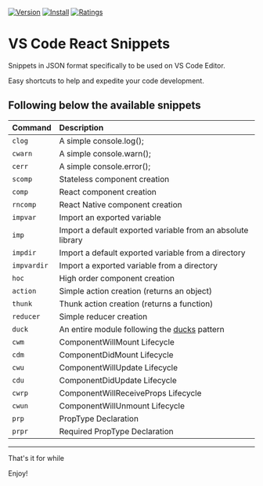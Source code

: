 [![Version](https://vsmarketplacebadge.apphb.com/version-short/igorming.useful-react-snippets.svg)](https://marketplace.visualstudio.com/items?itemName=igorming.useful-react-snippets)
[![Install](https://vsmarketplacebadge.apphb.com/installs-short/igorming.useful-react-snippets.svg)](https://marketplace.visualstudio.com/items?itemName=igorming.useful-react-snippets)
[![Ratings](https://vsmarketplacebadge.apphb.com/rating-short/igorming.useful-react-snippets.svg)](https://marketplace.visualstudio.com/items?itemName=igorming.useful-react-snippets)

# VS Code React Snippets

Snippets in JSON format specifically to be used on VS Code Editor.

Easy shortcuts to help and expedite your code development.

Following below the available snippets
---

| Command  | Description |
| :------- | :---------- |
| `clog`   | A simple console.log(); |
| `cwarn`   | A simple console.warn(); |
| `cerr`   | A simple console.error(); |
| `scomp` | Stateless component creation |
| `comp`  | React component creation |
| `rncomp`  | React Native component creation |
| `impvar`| Import an exported variable |
| `imp`   | Import a default exported variable from an absolute library |
| `impdir`| Import a default exported variable from a directory |
| `impvardir`| Import a exported variable from a directory |
| `hoc`   | High order component creation |
| `action`| Simple action creation (returns an object) |
| `thunk` | Thunk action creation (returns a function) |
| `reducer`| Simple reducer creation |
| `duck`  | An entire module following the [ducks](https://github.com/erikras/ducks-modular-redux) pattern |
| `cwm`  | ComponentWillMount Lifecycle |
| `cdm`  | ComponentDidMount Lifecycle |
| `cwu`  | ComponentWillUpdate Lifecycle |
| `cdu`  | ComponentDidUpdate Lifecycle |
| `cwrp`  | ComponentWillReceiveProps Lifecycle |
| `cwun`  | ComponentWillUnmount Lifecycle |
| `prp`  | PropType Declaration |
| `prpr`  | Required PropType Declaration |

---

That's it for while

Enjoy!
